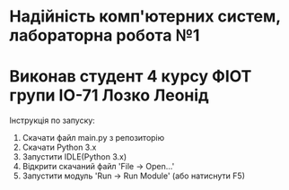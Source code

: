 # Надійність комп'ютерних систем, лабораторна робота №1
# Виконав студент 4 курсу ФІОТ групи ІО-71 Лозко Леонід
Інструкція по запуску:
  1. Скачати файл main.py з репозиторію
  2. Скачати Python 3.x
   3. Запустити IDLE(Python 3.x)
  4. Відкрити скачаний файл 'File -> Open...'
  5. Запустити модуль 'Run -> Run Module' (або натиснути F5)
